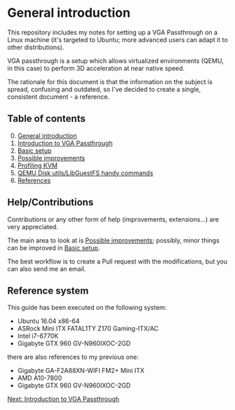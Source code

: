 # General introduction

This repository includes my notes for setting up a VGA Passthrough on a Linux machine (it's targeted to Ubuntu; more advanced users can adapt it to other distributions).

VGA passthrough is a setup which allows virtualized environments (QEMU, in this case) to perform 3D acceleration at near native speed.

The rationale for this document is that the information on the subject is spread, confusing and outdated, so I've decided to create a single, consistent document - a reference.

## Table of contents

0. [General introduction](README.md)
1. [Introduction to VGA Passthrough](1_INTRODUCTION_TO_VGA_PASSTHROUGH.md)
2. [Basic setup](2_BASIC_SETUP.md)
3. [Possible improvements](3_POSSIBLE_IMPROVEMENTS.md)
4. [Profiling KVM](4_PROFILING_KVM.md)
5. [QEMU Disk utils/LibGuestFS handy commands](5_USEFUL_TOOLS.md)
6. [References](6_REFERENCES.md)

## Help/Contributions

Contributions or any other form of help (improvements, extensions...) are very appreciated.

The main area to look at is [Possible improvements](03_POSSIBLE_IMPROVEMENTS.md); possibly, minor things can be improved in [Basic setup](02_BASIC_SETUP.md).

The best workflow is to create a Pull request with the modifications, but you can also send me an email.

## Reference system

This guide has been executed on the following system:

- Ubuntu 16.04 x86-64
- ASRock Mini ITX FATAL1TY Z170 Gaming-ITX/AC
- Intel i7-6770K
- Gigabyte GTX 960 GV-N960IXOC-2GD

there are also references to my previous one:

- Gigabyte GA-F2A88XN-WIFI FM2+ Mini ITX
- AMD A10-7800
- Gigabyte GTX 960 GV-N960IXOC-2GD

[Next: Introduction to VGA Passthrough](1_INTRODUCTION_TO_VGA_PASSTHROUGH.md)

